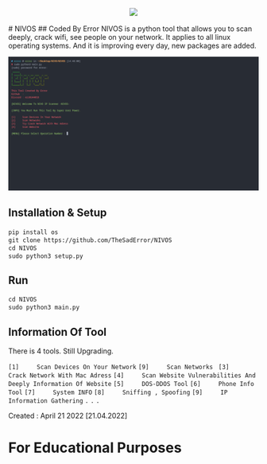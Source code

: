 <div>
  <p align="center">
    <img src="https://github.com/TheSadError/NIVOS/blob/main/1.png" width="800"> 
  </p>
</div>
# NIVOS
## Coded By Error
NIVOS is a python tool that allows you to scan deeply, crack wifi, see people on your network. It applies to all linux operating systems. And it is improving every day, new packages are added.


<div>
  <p align="center">
    <img src="s1.png" width="800"> 
  </p>
</div>

## Installation & Setup
```
pip install os
git clone https://github.com/TheSadError/NIVOS
cd NIVOS
sudo python3 setup.py
```

## Run
```
cd NIVOS
sudo python3 main.py
```

## Information Of Tool

There is 4 tools. Still Upgrading.

`[1]     Scan Devices On Your Network`
`[9]     Scan Networks `
`[3]     Crack Network With Mac Adress`
`[4]     Scan Website Vulnerabilities And Deeply Information Of Website`
`[5]     DOS-DDOS Tool`
`[6]     Phone Info Tool`
`[7]     System INFO`
`[8]     Sniffing , Spoofing`
`[9]     IP Information Gathering`
`.`
`.`
`.`


Created : April 21 2022 [21.04.2022]

# For Educational Purposes

